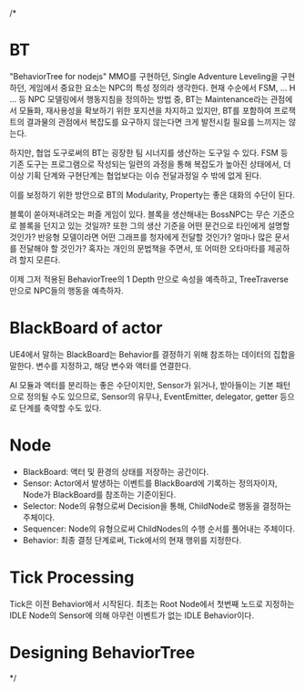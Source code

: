 /*
# BT
"BehaviorTree for nodejs"
MMO를 구현하던, Single Adventure Leveling을 구현하던, 
게임에서 중요한 요소는 NPC의 특성 정의라 생각한다.
현재 수순에서 FSM, ... H ... 등 NPC 모델링에서 행동지침을 정의하는 방법 중,
BT는 Maintenance라는 관점에서 모듈화, 재사용성을 확보하기 위한 포지션을 차지하고 있지만,
BT를 포함하여 프로잭트의 결과물의 관점에서 복잡도를 요구하지 않는다면 크게 발전시킬 필요를 느끼지는 않는다.

하지만, 협업 도구로써의 BT는 굉장한 팀 시너지를 생산하는 도구일 수 있다.
FSM 등 기존 도구는 프로그램으로 작성되는 일련의 과정을 통해 복잡도가 높아진 상태에서,
더이상 기획 단계와 구현단계는 협업보다는 이슈 전달과정일 수 밖에 없게 된다.

이를 보정하기 위한 방안으로 BT의 Modularity, Property는 좋은 대화의 수단이 된다.

블록이 쏟아져내려오는 퍼즐 게임이 있다.
블록을 생산해내는 BossNPC는 무슨 기준으로 블록을 던지고 있는 것일까?
또한 그의 생산 기준을 어떤 문건으로 타인에게 설명할 것인가?
반응형 모델이라면 어떤 그래프를 청자에게 전달할 것인가?
얼마나 많은 문서를 전달해야 할 것인가?
혹자는 개인의 문법책을 주면서, 또 어떠한 오타마타를 제공하려 할지 모른다.

이제 그저 적용된 BehaviorTree의 1 Depth 만으로 속성을 예측하고,
TreeTraverse 만으로 NPC들의 행동을 예측하자.

# BlackBoard of actor
UE4에서 말하는 BlackBoard는 Behavior를 결정하기 위해 참조하는 데이터의 집합을 말한다.
변수를 지정하고, 해당 변수와 액터를 연결한다.

AI 모듈과 액터를 분리하는 좋은 수단이지만, 
Sensor가 읽거나, 받아들이는 기본 패턴으로 정의될 수도 있으므로,
Sensor의 유무나, EventEmitter, delegator, getter 등으로 단계를 축약할 수도 있다.

# Node
- BlackBoard: 액터 및 환경의 상태를 저장하는 공간이다.
- Sensor: Actor에서 발생하는 이벤트를 BlackBoard에 기록하는 정의자이자, Node가 BlackBoard를 참조하는 기준이된다.
- Selector: Node의 유형으로써 Decision을 통해, ChildNode로 행동을 결정하는 주체이다.
- Sequencer: Node의 유형으로써 ChildNodes의 수행 순서를 풀어내는 주체이다.
- Behavior: 최종 결정 단계로써, Tick에서의 현재 행위를 지정한다.

# Tick Processing
Tick은 이전 Behavior에서 시작된다. 
최초는 Root Node에서 첫번째 노드로 지정하는 IDLE Node의 Sensor에 의해 아무런 이벤트가 없는 IDLE Behavior이다.

# Designing BehaviorTree
*/